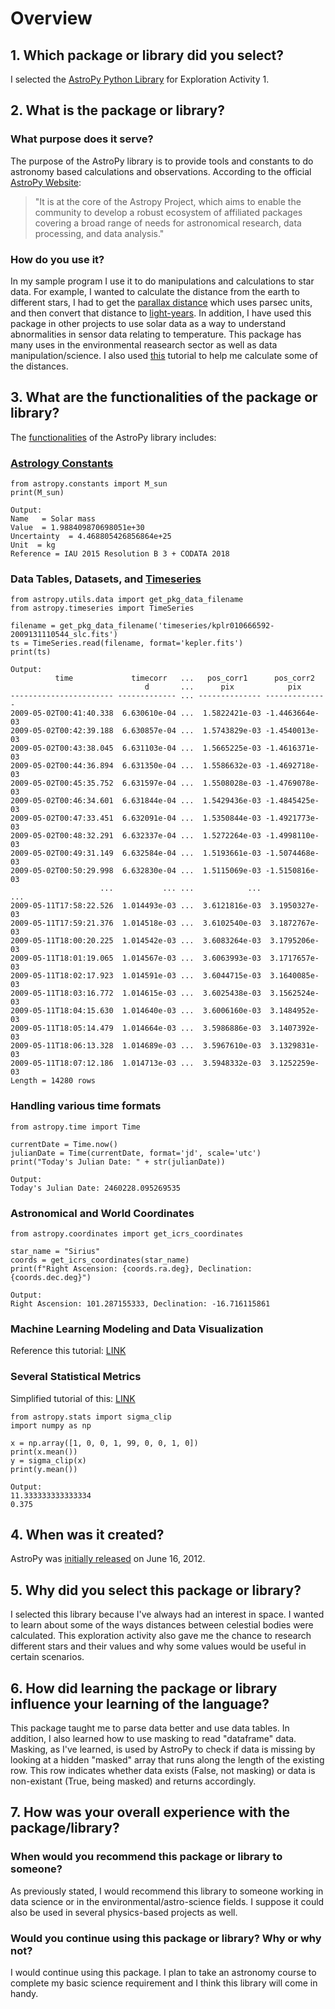 # Overview
## 1. Which package or library did you select?
I selected the [AstroPy Python Library](https://docs.astropy.org/en/stable/) for Exploration Activity 1.

## 2. What is the package or library?
### What purpose does it serve?
The purpose of the AstroPy library is to provide tools and constants to do astronomy based calculations and observations. According to the official [AstroPy Website](https://docs.astropy.org/en/stable/#:~:text=It%20is%20at%20the%20core%20of%20the%20Astropy%20Project%2C%20which%20aims%20to%20enable%20the%20community%20to%20develop%20a%20robust%20ecosystem%20of%20affiliated%20packages%20covering%20a%20broad%20range%20of%20needs%20for%20astronomical%20research%2C%20data%20processing%2C%20and%20data%20analysis.):
> "It is at the core of the Astropy Project, which aims to enable the community to develop a robust ecosystem of affiliated packages covering a broad range of needs for astronomical research, data processing, and data analysis."

### How do you use it?
In my sample program I use it to do manipulations and calculations to star data. For example, I wanted to calculate the distance from the earth to different stars, I had to get the [parallax distance](https://skyserver.sdss.org/dr1/en/proj/advanced/hr/hipparcos2.asp#:~:text=d%20%3D%201%2Fp%2C,parallax%20angle%20in%20arc%20seconds.) which uses parsec units, and then convert that distance to [light-years](https://skyserver.sdss.org/dr1/en/proj/advanced/hr/hipparcos2.asp#:~:text=d%20%3D%201%2Fp%2C,parallax%20angle%20in%20arc%20seconds.). In addition, I have used this package in other projects to use solar data as a way to understand abnormalities in sensor data relating to temperature. This package has many uses in the environmental reasearch sector as well as data manipulation/science. I also used [this](https://gist.github.com/elnjensen/ce2367faf0d876def1ff68b6154e102b) tutorial to help me calculate some of the distances.

## 3. What are the functionalities of the package or library?
The [functionalities](https://docs.astropy.org/en/stable/index.html) of the AstroPy library includes:
### [Astrology Constants](https://docs.astropy.org/en/stable/constants/index.html)
  ```
  from astropy.constants import M_sun
  print(M_sun)
  ```
  ```
  Output:
  Name   = Solar mass
  Value  = 1.988409870698051e+30
  Uncertainty  = 4.468805426856864e+25
  Unit  = kg
  Reference = IAU 2015 Resolution B 3 + CODATA 2018
  ```
### Data Tables, Datasets, and [Timeseries](https://docs.astropy.org/en/stable/timeseries/index.html)
  ```
  from astropy.utils.data import get_pkg_data_filename
  from astropy.timeseries import TimeSeries

  filename = get_pkg_data_filename('timeseries/kplr010666592-2009131110544_slc.fits')  
  ts = TimeSeries.read(filename, format='kepler.fits')
  print(ts)
  ```
  ```
  Output:
            time             timecorr   ...   pos_corr1      pos_corr2   
                                d       ...      pix            pix      
----------------------- ------------- ... -------------- --------------
2009-05-02T00:41:40.338  6.630610e-04 ...  1.5822421e-03 -1.4463664e-03
2009-05-02T00:42:39.188  6.630857e-04 ...  1.5743829e-03 -1.4540013e-03
2009-05-02T00:43:38.045  6.631103e-04 ...  1.5665225e-03 -1.4616371e-03
2009-05-02T00:44:36.894  6.631350e-04 ...  1.5586632e-03 -1.4692718e-03
2009-05-02T00:45:35.752  6.631597e-04 ...  1.5508028e-03 -1.4769078e-03
2009-05-02T00:46:34.601  6.631844e-04 ...  1.5429436e-03 -1.4845425e-03
2009-05-02T00:47:33.451  6.632091e-04 ...  1.5350844e-03 -1.4921773e-03
2009-05-02T00:48:32.291  6.632337e-04 ...  1.5272264e-03 -1.4998110e-03
2009-05-02T00:49:31.149  6.632584e-04 ...  1.5193661e-03 -1.5074468e-03
2009-05-02T00:50:29.998  6.632830e-04 ...  1.5115069e-03 -1.5150816e-03
                      ...           ... ...            ...            ...
2009-05-11T17:58:22.526  1.014493e-03 ...  3.6121816e-03  3.1950327e-03
2009-05-11T17:59:21.376  1.014518e-03 ...  3.6102540e-03  3.1872767e-03
2009-05-11T18:00:20.225  1.014542e-03 ...  3.6083264e-03  3.1795206e-03
2009-05-11T18:01:19.065  1.014567e-03 ...  3.6063993e-03  3.1717657e-03
2009-05-11T18:02:17.923  1.014591e-03 ...  3.6044715e-03  3.1640085e-03
2009-05-11T18:03:16.772  1.014615e-03 ...  3.6025438e-03  3.1562524e-03
2009-05-11T18:04:15.630  1.014640e-03 ...  3.6006160e-03  3.1484952e-03
2009-05-11T18:05:14.479  1.014664e-03 ...  3.5986886e-03  3.1407392e-03
2009-05-11T18:06:13.328  1.014689e-03 ...  3.5967610e-03  3.1329831e-03
2009-05-11T18:07:12.186  1.014713e-03 ...  3.5948332e-03  3.1252259e-03
Length = 14280 rows
  ```
### Handling various time formats
  ```
  from astropy.time import Time

  currentDate = Time.now()
  julianDate = Time(currentDate, format='jd', scale='utc')
  print("Today's Julian Date: " + str(julianDate))
  ```
  ```
  Output:
  Today's Julian Date: 2460228.095269535
  ```
### Astronomical and World Coordinates
  ```
  from astropy.coordinates import get_icrs_coordinates

  star_name = "Sirius"
  coords = get_icrs_coordinates(star_name)
  print(f"Right Ascension: {coords.ra.deg}, Declination: {coords.dec.deg}")
  ```
  ```
  Output:
  Right Ascension: 101.287155333, Declination: -16.716115861
  ```
### Machine Learning Modeling and Data Visualization
   Reference this tutorial: [LINK](https://docs.astropy.org/en/stable/modeling/index.html)
  
### Several Statistical Metrics
Simplified tutorial of this: [LINK](https://docs.astropy.org/en/stable/stats/index.html)
  ```
  from astropy.stats import sigma_clip
  import numpy as np
  
  x = np.array([1, 0, 0, 1, 99, 0, 0, 1, 0])
  print(x.mean())
  y = sigma_clip(x)
  print(y.mean())
  ```
  ```
  Output:
  11.333333333333334
  0.375
  ```

## 4. When was it created?
AstroPy was [initially released](https://docs.astropy.org/en/stable/changelog.html) on June 16, 2012.

## 5. Why did you select this package or library?
I selected this library because I've always had an interest in space. I wanted to learn about some of the ways distances between celestial bodies were calculated. This exploration activity also gave me the chance to research different stars and their values and why some values would be useful in certain scenarios.
  
## 6. How did learning the package or library influence your learning of the language?
This package taught me to parse data better and use data tables. In addition, I also learned how to use masking to read "dataframe" data. Masking, as I've learned, is used by AstroPy to check if data is missing by looking at a hidden "masked" array that runs along the length of the existing row. This row indicates whether data exists (False, not masking) or data is non-existant (True, being masked) and returns accordingly.

## 7. How was your overall experience with the package/library?
### When would you recommend this package or library to someone?
As previously stated, I would recommend this library to someone working in data science or in the environmental/astro-science fields. I suppose it could also be used in several physics-based projects as well.

### Would you continue using this package or library? Why or why not?
I would continue using this package. I plan to take an astronomy course to complete my basic science requirement and I think this library will come in handy.
